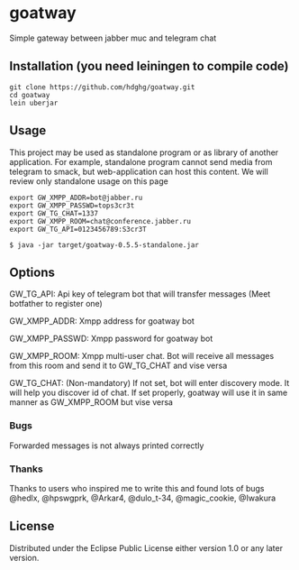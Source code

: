 # goatway

Simple gateway between jabber muc and telegram chat

## Installation (you need leiningen to compile code)

```
git clone https://github.com/hdghg/goatway.git
cd goatway
lein uberjar
```

## Usage

This project may be used as standalone program or as library of
another application. For example, standalone program cannot
send media from telegram to smack, but web-application can host
this content. We will review only standalone usage on this page

    export GW_XMPP_ADDR=bot@jabber.ru
    export GW_XMPP_PASSWD=tops3cr3t
    export GW_TG_CHAT=1337
    export GW_XMPP_ROOM=chat@conference.jabber.ru
    export GW_TG_API=0123456789:S3cr3T

    $ java -jar target/goatway-0.5.5-standalone.jar

## Options

GW_TG_API:      Api key of telegram bot that will transfer messages
(Meet botfather to register one)

GW_XMPP_ADDR:   Xmpp address for goatway bot

GW_XMPP_PASSWD: Xmpp password for goatway bot

GW_XMPP_ROOM:   Xmpp multi-user chat. Bot will receive all messages from this room and
send it to GW_TG_CHAT and vise versa

GW_TG_CHAT:     (Non-mandatory) If not set, bot will enter discovery mode. It will help
you discover id of chat. If set properly, goatway will use it in same manner as
GW_XMPP_ROOM but vise versa

### Bugs

Forwarded messages is not always printed correctly

### Thanks
Thanks to users who inspired me to write this and found lots of bugs
@hedlx, @hpswgprk, @Arkar4, @dulo_t-34, @magic_cookie, @Iwakura

## License

Distributed under the Eclipse Public License either version 1.0 or any later version.
